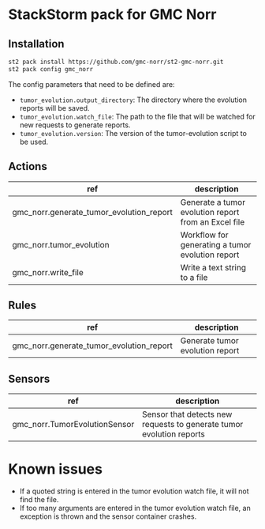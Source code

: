 # StackStorm pack for GMC Norr

## Installation

```bash
st2 pack install https://github.com/gmc-norr/st2-gmc-norr.git
st2 pack config gmc_norr
```

The config parameters that need to be defined are:

- `tumor_evolution.output_directory`: The directory where the evolution reports will be saved.
- `tumor_evolution.watch_file`: The path to the file that will be watched for new requests to generate reports.
- `tumor_evolution.version`: The version of the tumor-evolution script to be used.

## Actions

ref                                      | description
-----------------------------------------|------------------------------------------
gmc_norr.generate_tumor_evolution_report | Generate a tumor evolution report from an Excel file
gmc_norr.tumor_evolution                 | Workflow for generating a tumor evolution report
gmc_norr.write_file                      | Write a text string to a file

## Rules

ref                                      | description
-----------------------------------------|---------------------------------
gmc_norr.generate_tumor_evolution_report | Generate tumor evolution report

## Sensors

ref                                      | description
-----------------------------------------|---------------------------------
gmc_norr.TumorEvolutionSensor            | Sensor that detects new requests to generate tumor evolution reports

# Known issues

- If a quoted string is entered in the tumor evolution watch file, it will not find the file.
- If too many arguments are entered in the tumor evolution watch file, an exception is thrown and the sensor container crashes.
